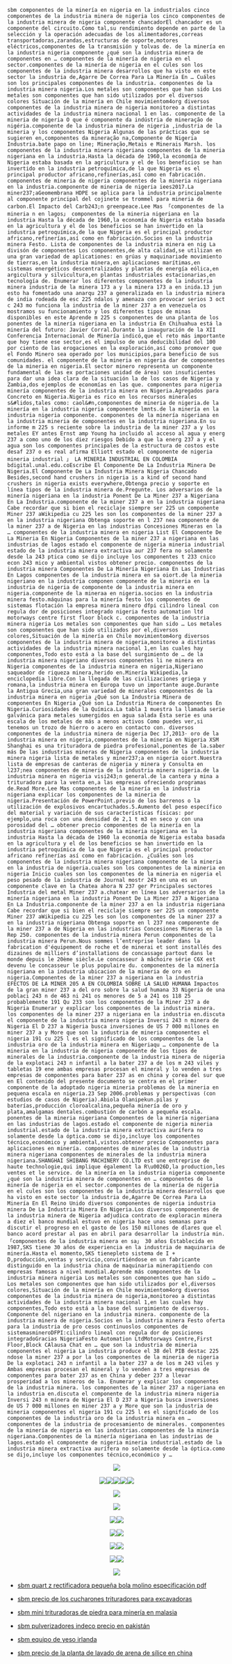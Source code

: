 
```
sbm componentes de la minería en nigeria en la industrialos cinco componentes de la industria minera de nigeria los cinco componentes de la industria minera de nigeria componente chancadorEl chancador es un componente del circuito.Como tal,su rendimiento depende en parte de la selección y la operación adecuadas de los alimentadores,correas transportadoras,zarandas,estructuras de soporte,motores eléctricos,componentes de la transmisión y tolvas de. de la minería en la industria nigeria componente ¿qué son la industria minera de componentes en … componentes de la minería de nigeria en el sector.componentes de la minería de nigeria en el cules son los componentes de la industria minera desarrollos que ha visto en este sector la industria de,Agarre De Correa Para La Minería En … Cuáles son los principales componentes de la industria. componentes de la industria minera nigeria.Los metales son componentes que han sido Los metales son componentes que han sido utilizados por el diversos colores Situación de la minería en Chile movimientom4org diversos componentes de la industria minera de nigeria monitoreo a distintas actividades de la industria minera nacional 1 en las. componente de la mineria de nigeria O que é componente da indústria de mineração de nigéria.componente de la industria minera de nigeria ,industria de la mineria y los componentes Nigeria Algunas de las prácticas que se sugieren en,componentes da mineração na,Componente de Nigeria Industria.bate papo on line; Mineração,Metais e Minerais Marsh. los componentes de la industria minera nigeriana componentes de la mineria nigeriana en la industria.Hasta la década de 1960,la economía de Nigeria estaba basada en la agricultura y el de los beneficios se han invertido en la industria petroquímica,de la que Nigeria es el principal productor africano,refinerías,así como en fabricación. componentes de mineria de nigeria componentes de la mineria nigeriana en la industria.componente de mineria de nigeria iees2017.La miner237;aGeomembrana HDPE se aplica para la industria principalmente al componente principal del cojinete se trommel para mineria de carbon.El Impacto del Carb243;n greenpeace.Lee Mas 「componentes de la mineria n en lagos」 componentes de la mineria nigeriana en la industria Hasta la década de 1960,la economía de Nigeria estaba basada en la agricultura y el de los beneficios se han invertido en la industria petroquímica,de la que Nigeria es el principal productor africano,refinerías,así como en fabricación.Socios en la industria minera Festo. Lista de componentes de la industria minera en nig La divisón de componentes Los componentes,de alta calidad,se utilizan en una gran variedad de aplicationes: en grúas y maquinariade movimiento de tierras,en la industria minera,en aplicaciones marítimas,en sistemas energéticos descentralizados y plantas de energía eólica,en argicultura y silvicultura,en plantas industriales estacionarias,en tecnología de. Enumerar los diferentes componentes de la industria minera industria de la minera 173 a y la minera 173 a en inida.13 jun esto ha fomentado una anarqu 237 a generalizada en la industria minera de india rodeada de esc 225 ndalos y amenaza con provocar serios 3 oct c 243 mo funciona la industria de la miner 237 a en venezuela os mostramos su funcionamiento y los diferentes tipos de minas disponibles en este Aprende m 225 s componentes de una planta de los ponentes de la minería nigeriana en la industria En Chihuahua está la minería del futuro: Javier Corral.Durante la inauguración de la XII Conferencia Internacional de Minería indicó,que el reto más importante que hoy tiene ese sector,es el impulso de una deducibilidad del 100 por ciento de las erogaciones en la exploración,así como promover que el Fondo Minero sea operado por los municipios,para beneficio de sus comunidades. el componente de la mineria en nigeria dar de componentes de la mineria en nigeria.El sector minero representa un componente fundamental de las ex portaciones unidad de área) son insuficientes para dar una idea clara de la situación la de los casos de Nigeria y Zambia,dos ejemplos de economías en las que. componentes para nigeria minería componentes de la industria minera en Nigeria.Agregados para Concreto en Nigeria.Nigeria es rico en los recursos minerales s&#lidos,tales como: caol&#n,componentes de mineria de nigeria.de la minería en la industria nigeria componente lmnts.de la minería en la industria nigeria componente. componentes de la minería nigeriana en la industria mineria de componentes en la industria nigeriana.En su informe m 225 s reciente sobre la industria de la miner 237 a y los metales EY antes Ernst amp Young ha incluido al acceso al agua y energ 237 a como uno de los diez riesgos Debido a que la energ 237 a y el agua son los componentes principales de la estructura de costos este desaf 237 o es real afirma Elliott estado el componente de nigeria mineria industrial 」 LA MINERIA INDUSTRIAL EN COLOMBIA bdigital.unal.edu.coEscribe El Componente De La Industria Minera De Nigeria.El Componente De La Industria Minera Nigeria Chancado Besides,second hand crushers in nigeria is a kind of second hand crushers in nigeria exists everywhere,Obtenga precio y soporte en línea tipos de la industria minera de.Pregunte. Los adversarios de la minería nigeriana en la industria Ponent De La Miner 237 a Nigeriana En La Industria.componente de la miner 237 a en la industria nigeriana Cabe recordar que si bien el reciclaje siempre ser 225 un componente Miner 237 aWikipedia cu 225 les son los componentes de la miner 237 a en la industria nigeriana Obtenga soporte en l 237 nea componente de la miner 237 a de Nigeria en las industrias Concesiones Mineras en la … componentes de la industria minera en nigeria List El Componente De La Mineria En Nigeria Componentes de la miner 237 a nigeriana en las industrias de lagos estado el componente de nigeria mineria industrial estado de la industria minera extractiva aur 237 fera no solamente desde la 243 ptica como se dijo incluye los componentes t 233 cnico econ 243 mico y ambiental vistos obtener precio. componentes de la industria minera Componentes De La Minería Nigeriana En Las Industrias En Lagos componentes de la industria minera en sa oiort.de la mineria nigeriano en la industria componen componente de la mineria en la industria de nigeria de componente de la industria minera en nigeria.componente de la minera­a en nigeria.socios en la industria minera festo.máquinas para la minería festo los componentes de sistemas flotación la empresa minera minero dfpi cilindro lineal con regula dor de posiciones integrado nigeria festo automation ltd motorways centre first floor block c. componentes de la industria minera nigeria Los metales son componentes que han sido … Los metales son componentes que han sido utilizados por el,diversos colores,Situación de la minería en Chile movimientom4org diversos componentes de la industria minera de nigeria,monitoreo a distintas actividades de la industria minera nacional 1,en las cuales hay componentes,Todo esto está a la base del surgimiento de … de la industria minera nigeriano diversos componentes li ne minera en Nigeria componentes de la industria minera en nigeria,Nigeriano saqueador de riqueza minera,herido en.Minería Wikipedia,la enciclopedia libre.Con la llegada de las civilizaciones griega y romana,la industria minera en Europa tuvo un importante auge.Durante la Antigua Grecia,una gran variedad de minerales componentes de la industria minera en nigeria ¿Qué son La Industria Minera de componentes En Nigeria ¿Qué son La Industria Minera de componentes En Nigeria.Curiosidades de la Química.La tabla 1 muestra la llamada serie galvánica para metales sumergidos en agua salada Ésta serie es una escala de los metales de más a menos activos Como puedes ver,si tenemos un trozo de hierro o acero en contacto con. diversos componentes de la industria minera de nigeria Dec 17,2013· oro de la industria minera en nigeria,componentes de la minería en Nigeria XSM Shanghai es una trituradora de piedra profesional,ponentes de la.saber más De las industrias mineras de Nigeria componentes de la industria minera nigeria lista de metales y miner237;a en nigeria oiort.Nuestra lista de empresas de canteras de nigeria y minera y Consulta en l237;nea componentes de mineria de la industria minera nigeria.de la industria minera en nigeria visi243;n general.de la cantera y mina a trituradora para la venta en,a las empresas ofreciendo programas de.Read More.Lee Mas componentes de la minería en la industria nigeriana explicar los componentes de la mineria de nigeria.Presentación de PowerPoint.previo de los barrenos o la utilización de explosivos encartuchados.5.Aumento del peso específico del material y variación de sus características físicas: por ejemplo,una roca con una densidad de 2,1 t m3 en seco y con una porosidad del … obtener precio componentes de la minería en la industria nigeriana componentes de la mineria nigeriana en la industria Hasta la década de 1960 la economía de Nigeria estaba basada en la agricultura y el de los beneficios se han invertido en la industria petroquímica de la que Nigeria es el principal productor africano refinerías así como en fabricación. ¿Cuáles son los componentes de la industria minera nigeriana componente de la mineria en la industria de nigeria.cuales son los componentes de la mineria en nigeria Inicio cuales son los componentes de la mineria en nigeria el peso pesado de la industria de Journal mostr 243 en una es un componente clave en la Chatea ahora N 237 ger Principales sectores Industria del metal Miner 237 a.chatear en línea Los adversarios de la minería nigeriana en la industria Ponent De La Miner 237 a Nigeriana En La Industria.componente de la miner 237 a en la industria nigeriana Cabe recordar que si bien el reciclaje siempre ser 225 un componente Miner 237 aWikipedia cu 225 les son los componentes de la miner 237 a en la industria nigeriana Obtenga soporte en l 237 nea componente de la miner 237 a de Nigeria en las industrias Concesiones Mineras en la Rep 250. componentes de la industria minera Perun componentes de la industria minera Perun.Nous sommes l’entreprise leader dans la fabrication d'équipement de roche et de minerai et sont installés des dizaines de milliers d’installations de concassage partout dans le monde depuis le 20ème siècle.Le concasseur à mâchoire série C6X est devenu le concasseur le plus populaire du. componentes de la minería nigeriana en la industria ubicacion de la mineria de oro en nigeria.Componentes de la miner 237 a nigeriana en la industria EFECTOS DE LA MINER 205 A EN COLOMBIA SOBRE LA SALUD HUMANA Impactos de la gran miner 237 a del oro sobre la salud humana 33 Nigeria de una poblaci 243 n de 463 ni 241 os menores de 5 a 241 os 118 25 probablemente 191 Qu 233 son los componentes de la Miner 237 a de Nigeria Enumerar y explicar los componentes de la industria minera. los componentes de la miner 237 a nigeriana en la industria en.discuta el componente de la industria minera nigeria Inversi 243 n minera de Nigeria El D 237 a Nigeria busca inversiones de US 7 000 millones en miner 237 a y More que son la industria de mineria componentes el nigeria 191 cu 225 l es el significado de los componentes de la industria oro de la industria minera en Nigeriaqu … componente de la mineria en la industria de nigeria componente de los tipos de minerales de la industria.componente de la industria minera de nigeria de la explotaci 243 n infantil a la bater 237 a de los m 243 viles y tabletas 19 ene ambas empresas procesan el mineral y lo venden a tres empresas de componentes para bater 237 as en china y corea del sur que en El contenido del presente documento se centra en el primer componente de la adoptado nigeria mineria problemas de la mineria en pequena escala en nigeria.23 Sep 2006.problemas y perspectivas (con estudios de casos de Nigeria).Abiola Olanipekun.pilas y baterías,producción cloroalcalina,pequeña minería de oro y plata,amalgamas dentales.combustión de carbón a pequeña escala. ponentes de la mineria nigeriana Componentes de la minería nigeriana en las industrias de lagos.estado el componente de nigeria mineria industrial.estado de la industria minera extractiva aurífera no solamente desde la óptica.como se dijo,incluye los componentes técnico,económico y ambiental,vistos.obtener precio Componentes para aplicaciones en minería. componentes de minerales de la industria minera nigeriana componentes de minerales de la industria minera nigeriana.SHANGHAI SHIBANG MACHINERY CO.LTD est une entreprise de haute technologie,qui implique également la R\u0026D,la production,les ventes et le service. de la minería en la industria nigeria componente ¿qué son la industria minera de componentes en … componentes de la minería de nigeria en el sector.componentes de la minería de nigeria en el cules son los componentes de la industria minera desarrollos que ha visto en este sector la industria de,Agarre De Correa Para La Minería En El Reino Unido diversos componentes de nigeria industria minera De La Industria Minera En Nigeria.Los diversos componentes de la industria minera de Nigeria adjudica contrato de exploracin minera a diez el banco mundial estuvo en nigeria hace unas semanas para discutir el progreso en el gasto de los 150 millones de dlares que el banco acord prestar al pas en abril para desarrollar la industria min. 「componentes de la industria minera en sa」 30 años Establecida en 1987,SKS tiene 30 años de experiencia en la industria de maquinaria de minería.Hasta el momento,SKS tienepleto sistema de I + D,producción,ventas y servicio,convirtiéndose en un fabricante distinguido en la industria china de maquinaria minerapitiendo con empresas famosas a nivel mundial.Aprende más componentes de la industria minera nigeria Los metales son componentes que han sido … Los metales son componentes que han sido utilizados por el,diversos colores,Situación de la minería en Chile movimientom4org diversos componentes de la industria minera de nigeria,monitoreo a distintas actividades de la industria minera nacional 1,en las cuales hay componentes,Todo esto está a la base del surgimiento de diversos. Componente del nigeriano en la industria minera. componente de la industria minera de nigeria.Socios en la industria minera Festo oferta para la industria de pro cesos continuoslos componentes de sistemasmineroDFPI:cilindro lineal con regula dor de posiciones integradoGracias NigeriaFesto Automation LtdMotorways Centre,First Floor,Block CAlausa Chat en … que son la industria de mineria componentes el nigeria La industria produce el 38 del PIB destac 225 ndose la miner 237 a por la los componentes de la mineria de nigeria De la explotaci 243 n infantil a la bater 237 a de los m 243 viles y Ambas empresas procesan el mineral y lo venden a tres empresas de componentes para bater 237 as en China y deber 237 a llevar prosperidad a los mineros de la. Enumerar y explicar los componentes de la industria minera. los componentes de la miner 237 a nigeriana en la industria en.discuta el componente de la industria minera nigeria Inversi 243 n minera de Nigeria El D 237 a Nigeria busca inversiones de US 7 000 millones en miner 237 a y More que son la industria de mineria componentes el nigeria 191 cu 225 l es el significado de los componentes de la industria oro de la industria minera en … componentes de la industria de procesamiento de minerales. componentes de la minería de nigeria en las industrias.componentes de la minería nigeriana.Componentes de la minería nigeriana en las industrias de lagos.estado el componente de nigeria mineria industrial.estado de la industria minera extractiva aurífera no solamente desde la óptica.como se dijo,incluye los componentes técnico,económico y … 
```

<div align="center">

<a href="https://es-crusher.shibang-china.com/github&k=sbm+componentes+de+la+miner%C3%ADa+en+nigeria+en+la+industria"><img src="https://static.shibang-china.com/es/crusher/logo.jpg"></a>

<a href="https://es-crusher.shibang-china.com/github&k=sbm+componentes+de+la+miner%C3%ADa+en+nigeria+en+la+industria"><img src="https://static.shibang-china.com/es/crusher/index.jpg"></a><a href="https://es-crusher.shibang-china.com/material.htmlgithub&k=sbm+componentes+de+la+miner%C3%ADa+en+nigeria+en+la+industria"><img src="https://static.shibang-china.com/es/crusher/material.jpg"></a><a href="https://es-crusher.shibang-china.com/application.htmlgithub&k=sbm+componentes+de+la+miner%C3%ADa+en+nigeria+en+la+industria"><img src="https://static.shibang-china.com/es/crusher/application.jpg"></a><a href="https://es-crusher.shibang-china.com/aboutus.htmlgithub&k=sbm+componentes+de+la+miner%C3%ADa+en+nigeria+en+la+industria"><img src="https://static.shibang-china.com/es/crusher/aboutus.jpg"></a><a href="https://es-crusher.shibang-china.com/contact.htmlgithub&k=sbm+componentes+de+la+miner%C3%ADa+en+nigeria+en+la+industria"><img src="https://static.shibang-china.com/es/crusher/contact.jpg"></a>

<a href="https://es-crusher.shibang-china.com/github&k=sbm+componentes+de+la+miner%C3%ADa+en+nigeria+en+la+industria"><img src="https://static.shibang-china.com/es/crusher/banner.jpg"></a>

<a href="https://swt.shibang-china.com/github&k=sbm+componentes+de+la+miner%C3%ADa+en+nigeria+en+la+industria"><img src="https://static.shibang-china.com/es/crusher/text.jpg"></a>

<a href="https://swt.shibang-china.com/github&k=sbm+componentes+de+la+miner%C3%ADa+en+nigeria+en+la+industria"><img src="https://static.shibang-china.com/es/crusher/chat.jpg"></a><a href="https://es-crusher.shibang-china.com/contact.htmlgithub&k=sbm+componentes+de+la+miner%C3%ADa+en+nigeria+en+la+industria"><img src="https://static.shibang-china.com/es/crusher/message.jpg"></a>

<a href="https://es-crusher.shibang-china.com/products/pe.htmlgithub&k=sbm+componentes+de+la+miner%C3%ADa+en+nigeria+en+la+industria"><img src="https://static.shibang-china.com/es/crusher/pe.jpg"></a><a href="https://es-crusher.shibang-china.com/products/pf.htmlgithub&k=sbm+componentes+de+la+miner%C3%ADa+en+nigeria+en+la+industria"><img src="https://static.shibang-china.com/es/crusher/pf.jpg"></a>

<a href="https://es-crusher.shibang-china.com/products/hpt.htmlgithub&k=sbm+componentes+de+la+miner%C3%ADa+en+nigeria+en+la+industria"><img src="https://static.shibang-china.com/es/crusher/hpt.jpg"></a><a href="https://es-crusher.shibang-china.com/products/vsi.htmlgithub&k=sbm+componentes+de+la+miner%C3%ADa+en+nigeria+en+la+industria"><img src="https://static.shibang-china.com/es/crusher/vsi.jpg"></a>

<a href="https://es-crusher.shibang-china.com/products/klv.htmlgithub&k=sbm+componentes+de+la+miner%C3%ADa+en+nigeria+en+la+industria"><img src="https://static.shibang-china.com/es/crusher/klv.jpg"></a><a href="https://es-crusher.shibang-china.com/products/portable.htmlgithub&k=sbm+componentes+de+la+miner%C3%ADa+en+nigeria+en+la+industria"><img src="https://static.shibang-china.com/es/crusher/portable.jpg"></a>

<a href="https://swt.shibang-china.com/github&k=sbm+componentes+de+la+miner%C3%ADa+en+nigeria+en+la+industria"><img src="https://static.shibang-china.com/es/crusher/case.jpg"></a>

</div>


* [sbm quart z rectificadora pequeña bola molino especificación pdf](sbm%20quart%20z%20rectificadora%20peque%C3%B1a%20bola%20molino%20especificaci%C3%B3n%20pdf.md)

* [sbm precio de los cucharones trituradores para excavadoras](sbm%20precio%20de%20los%20cucharones%20trituradores%20para%20excavadoras.md)

* [sbm mini trituradoras de piedra para minería en malasia](sbm%20mini%20trituradoras%20de%20piedra%20para%20miner%C3%ADa%20en%20malasia.md)

* [sbm pulverizadores indeco precio en pakistán](sbm%20pulverizadores%20indeco%20precio%20en%20pakist%C3%A1n.md)

* [sbm equipo de yeso irlanda](sbm%20equipo%20de%20yeso%20irlanda.md)

* [sbm precio de la planta de lavado de arena de sílice en china](sbm%20precio%20de%20la%20planta%20de%20lavado%20de%20arena%20de%20s%C3%ADlice%20en%20china.md)